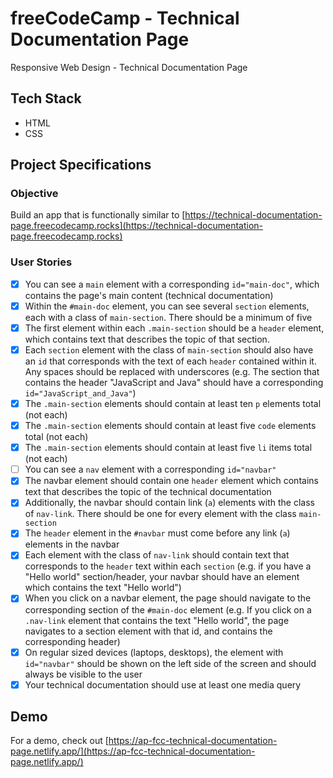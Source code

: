 # freeCodeCamp - Technical Documentation Page

Responsive Web Design - Technical Documentation Page

## Tech Stack

- HTML
- CSS

## Project Specifications

### Objective

Build an app that is functionally similar to [https://technical-documentation-page.freecodecamp.rocks](https://technical-documentation-page.freecodecamp.rocks)

### User Stories

- [x] You can see a `main` element with a corresponding `id="main-doc"`, which contains the page's main content (technical documentation)
- [x] Within the `#main-doc` element, you can see several `section` elements, each with a class of `main-section`. There should be a minimum of five
- [x] The first element within each `.main-section` should be a `header` element, which contains text that describes the topic of that section.
- [x] Each `section` element with the class of `main-section` should also have an `id` that corresponds with the text of each `header` contained within it. Any spaces should be replaced with underscores (e.g. The section that contains the header "JavaScript and Java" should have a corresponding `id="JavaScript_and_Java"`)
- [x] The `.main-section` elements should contain at least ten `p` elements total (not each)
- [x] The `.main-section` elements should contain at least five `code` elements total (not each)
- [x] The `.main-section` elements should contain at least five `li` items total (not each)
- [ ] You can see a `nav` element with a corresponding `id="navbar"`
- [x] The navbar element should contain one `header` element which contains text that describes the topic of the technical documentation
- [x] Additionally, the navbar should contain link (`a`) elements with the class of `nav-link`. There should be one for every element with the class `main-section`
- [x] The `header` element in the `#navbar` must come before any link (`a`) elements in the navbar
- [x] Each element with the class of `nav-link` should contain text that corresponds to the `header` text within each `section` (e.g. if you have a "Hello world" section/header, your navbar should have an element which contains the text "Hello world")
- [x] When you click on a navbar element, the page should navigate to the corresponding section of the `#main-doc` element (e.g. If you click on a `.nav-link` element that contains the text "Hello world", the page navigates to a section element with that id, and contains the corresponding header)
- [x] On regular sized devices (laptops, desktops), the element with `id="navbar"` should be shown on the left side of the screen and should always be visible to the user
- [x] Your technical documentation should use at least one media query

## Demo

For a demo, check out [https://ap-fcc-technical-documentation-page.netlify.app/](https://ap-fcc-technical-documentation-page.netlify.app/)
